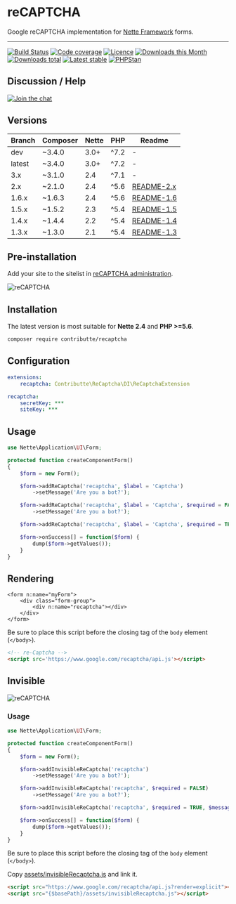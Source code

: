 # reCAPTCHA

Google reCAPTCHA implementation for [Nette Framework](https://github.com/nette/forms) forms.

-----

[![Build Status](https://img.shields.io/travis/contributte/reCAPTCHA.svg?style=flat-square)](https://travis-ci.org/contributte/reCAPTCHA)
[![Code coverage](https://img.shields.io/coveralls/contributte/reCAPTCHA.svg?style=flat-square)](https://coveralls.io/r/contributte/reCAPTCHA)
[![Licence](https://img.shields.io/packagist/l/contributte/reCAPTCHA.svg?style=flat-square)](https://packagist.org/packages/contributte/reCAPTCHA)
[![Downloads this Month](https://img.shields.io/packagist/dm/contributte/reCAPTCHA.svg?style=flat-square)](https://packagist.org/packages/contributte/reCAPTCHA)
[![Downloads total](https://img.shields.io/packagist/dt/contributte/reCAPTCHA.svg?style=flat-square)](https://packagist.org/packages/contributte/reCAPTCHA)
[![Latest stable](https://img.shields.io/packagist/v/contributte/reCAPTCHA.svg?style=flat-square)](https://packagist.org/packages/contributte/reCAPTCHA)
[![PHPStan](https://img.shields.io/badge/PHPStan-enabled-brightgreen.svg?style=flat)](https://github.com/phpstan/phpstan)

## Discussion / Help

[![Join the chat](https://img.shields.io/gitter/room/contributte/nette.svg?style=flat-square)](https://gitter.im/contributte/nette?utm_source=badge&utm_medium=badge&utm_campaign=pr-badge&utm_content=badge)

## Versions

| Branch | Composer   | Nette | PHP   | Readme |
|--------|------------|------ | ----- | -------|
| dev    | ~3.4.0     | 3.0+  | ^7.2 | -      |
| latest | ~3.4.0     | 3.0+  | ^7.2 | -      |
| 3.x    | ~3.1.0     | 2.4   | ^7.1 | -      |
| 2.x    | ~2.1.0     | 2.4   | ^5.6 | [README-2.x](https://github.com/contributte/reCAPTCHA/blob/master/.docs/README-2.x.md) |
| 1.6.x  | ~1.6.3     | 2.4   | ^5.6 | [README-1.6](https://github.com/contributte/reCAPTCHA/blob/master/.docs/README-1.6.md) |
| 1.5.x  | ~1.5.2     | 2.3   | ^5.4 | [README-1.5](https://github.com/contributte/reCAPTCHA/blob/master/.docs/README-1.5.md) |
| 1.4.x  | ~1.4.4     | 2.2   | ^5.4 | [README-1.4](https://github.com/contributte/reCAPTCHA/blob/master/.docs/README-1.4.md) |
| 1.3.x  | ~1.3.0     | 2.1   | ^5.4 | [README-1.3](https://github.com/contributte/reCAPTCHA/blob/master/.docs/README-1.3.md) |

## Pre-installation

Add your site to the sitelist in [reCAPTCHA administration](https://www.google.com/recaptcha/admin#list).

![reCAPTCHA](https://rawgit.com/contributte/reCAPTCHA/master/.docs/recaptcha.png)

## Installation

The latest version is most suitable for **Nette 2.4** and **PHP >=5.6**.

```sh
composer require contributte/recaptcha
```

## Configuration

```yaml
extensions:
    recaptcha: Contributte\ReCaptcha\DI\ReCaptchaExtension

recaptcha:
    secretKey: ***
    siteKey: ***
```

## Usage

```php
use Nette\Application\UI\Form;

protected function createComponentForm()
{
    $form = new Form();

    $form->addReCaptcha('recaptcha', $label = 'Captcha')
        ->setMessage('Are you a bot?');

    $form->addReCaptcha('recaptcha', $label = 'Captcha', $required = FALSE)
        ->setMessage('Are you a bot?');

    $form->addReCaptcha('recaptcha', $label = 'Captcha', $required = TRUE, $message = 'Are you a bot?');

    $form->onSuccess[] = function($form) {
        dump($form->getValues());
    }
}
```

## Rendering

```smarty
<form n:name="myForm">
	<div class="form-group">
		<div n:name="recaptcha"></div>
	</div>
</form>
```

Be sure to place this script before the closing tag of the `body` element (`</body>`).

```html
<!-- re-Captcha -->
<script src='https://www.google.com/recaptcha/api.js'></script>
```

## Invisible

![reCAPTCHA](https://rawgit.com/contributte/reCAPTCHA/master/.docs/invisible-recaptcha.png)

### Usage

```php
use Nette\Application\UI\Form;

protected function createComponentForm()
{
    $form = new Form();

    $form->addInvisibleReCaptcha('recaptcha')
        ->setMessage('Are you a bot?');

    $form->addInvisibleReCaptcha('recaptcha', $required = FALSE)
        ->setMessage('Are you a bot?');

    $form->addInvisibleReCaptcha('recaptcha', $required = TRUE, $message = 'Are you a bot?');

    $form->onSuccess[] = function($form) {
        dump($form->getValues());
    }
}
```

Be sure to place this script before the closing tag of the `body` element (`</body>`).

Copy [assets/invisibleRecaptcha.js](/assets/invisibleRecaptcha.js) and link it.

```html
<script src="https://www.google.com/recaptcha/api.js?render=explicit"></script>
<script src="{$basePath}/assets/invisibleRecaptcha.js"></script>
```
